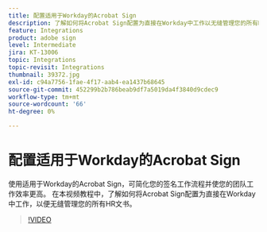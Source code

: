 ```yaml
---
title: 配置适用于Workday的Acrobat Sign
description: 了解如何将Acrobat Sign配置为直接在Workday中工作以无缝管理您的所有HR文书
feature: Integrations
product: adobe sign
level: Intermediate
jira: KT-13006
topic: Integrations
topic-revisit: Integrations
thumbnail: 39372.jpg
exl-id: c94a7756-1fae-4f17-aab4-ea1437b68645
source-git-commit: 452299b2b786beab9df7a5019da4f3840d9cdec9
workflow-type: tm+mt
source-wordcount: '66'
ht-degree: 0%

---
```


# 配置适用于Workday的Acrobat Sign

使用适用于Workday的Acrobat Sign，可简化您的签名工作流程并使您的团队工作效率更高。 在本视频教程中，了解如何将Acrobat Sign配置为直接在Workday中工作，以便无缝管理您的所有HR文书。

>[!VIDEO](https://video.tv.adobe.com/v/39372?quality=12&learn=on&hidetitle=true)
